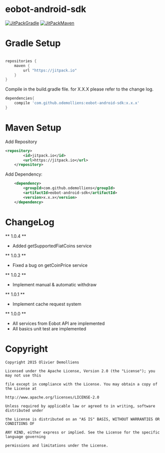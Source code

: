 # eobot-android-sdk
[![JitPackGradle](https://img.shields.io/github/tag/odemolliens/eobot-android-sdk.svg?label=gradle)](https://jitpack.io/#odemolliens/eobot-android-sdk/)
[![JitPackMaven](https://img.shields.io/github/tag/odemolliens/eobot-android-sdk.svg?label=maven)](https://jitpack.io/#odemolliens/eobot-android-sdk/)


Gradle Setup
==========
```gradle

repositories {
    maven {
        url "https://jitpack.io"
    }
}

```
Compile in the build.gradle file. for X.X.X please refer to the change log.
```gradle
dependencies{
    compile 'com.github.odemolliens:eobot-android-sdk:x.x.x'
}
  ```
  
Maven Setup
==========

  Add Repository
```xml
<repository>
	    <id>jitpack.io</id>
	    <url>https://jitpack.io</url>
	</repository>

```
  Add Dependency:
```xml
	<dependency>
	    <groupId>com.github.odemolliens</groupId>
	    <artifactId>eobot-android-sdk</artifactId>
	    <version>x.x.x</version>
	</dependency>

  ```

ChangeLog
===

** 1.0.4 **

- Added getSupportedFiatCoins service

** 1.0.3 **

- Fixed a bug on getCoinPrice service

** 1.0.2 **

- Implement manual & automatic withdraw

** 1.0.1 **

- Implement cache request system

** 1.0.0 **

- All services from Eobot API are implemented
- All basics unit test are implemented


Copyright
==========


  	Copyright 2015 Olivier Demolliens

	Licensed under the Apache License, Version 2.0 (the "License"); you may not use this
	
	file except in compliance with the License. You may obtain a copy of the License at

	http://www.apache.org/licenses/LICENSE-2.0

	Unless required by applicable law or agreed to in writing, software distributed under
	
	the License is distributed on an "AS IS" BASIS, WITHOUT WARRANTIES OR CONDITIONS OF 
	
	ANY KIND, either express or implied. See the License for the specific language governing
	
	permissions and limitations under the License.
